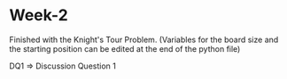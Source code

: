 # Week-2

Finished with the Knight's Tour Problem. (Variables for the board size and the starting position can be edited at the end of the python file)

DQ1 => Discussion Question 1
